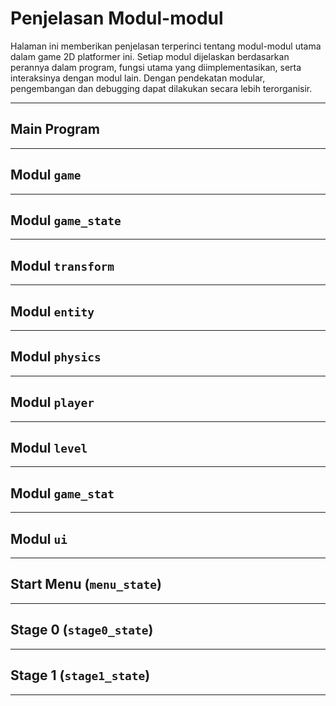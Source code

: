 # Penjelasan Modul-modul

Halaman ini memberikan penjelasan terperinci tentang modul-modul utama dalam game 2D platformer ini. Setiap modul dijelaskan berdasarkan perannya dalam program, fungsi utama yang diimplementasikan, serta interaksinya dengan modul lain. Dengan pendekatan modular, pengembangan dan debugging dapat dilakukan secara lebih terorganisir.

---

## Main Program

---

## Modul `game`

---

## Modul `game_state`

---

## Modul `transform`

---

## Modul `entity`

---

## Modul `physics`

---

## Modul `player`

---

## Modul `level`

---

## Modul `game_stat`

---

## Modul `ui`

---

## Start Menu (`menu_state`)

---

## Stage 0 (`stage0_state`)

---

## Stage 1 (`stage1_state`)

---
